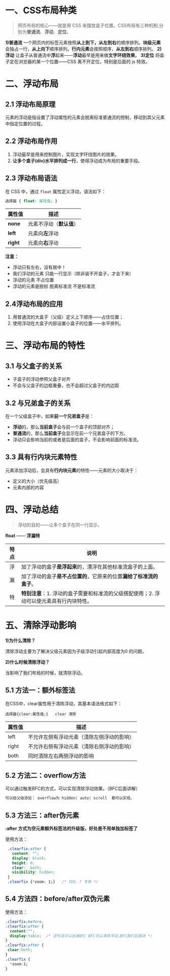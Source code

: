 # 一、CSS布局种类
>网页布局的核心——就是用 CSS 来摆放盒子位置。CSS布局有三种机制,分别为**普通流**、**浮动**、**定位**。

**1)普通流**
一个网页内的标签元素按照**从上到下，从左到右**的顺序排列。**块级元素**会独占一行，**从上向下**顺序排列。**行内元素**会按照顺序，**从左到右**顺序排列。
**2)浮动**
让盒子从普通流中**浮**起来——**浮动**最早是用来做**文字环绕效果**。
**3)定位**
将盒子定在浏览器的某一个位置——CSS 离不开定位，特别是后面的 js 特效。

# 二、浮动布局
## 2.1 浮动布局原理
​     元素的浮动是指设置了浮动属性的元素会脱离标准普通流的控制，移动到其父元素中指定位置的过程。

## 2.2 浮动布局作用
1) 浮动最早是用来控制图片，实现文字环绕图片的效果。
2) **让多个盒子(div)水平排列成一行**，使得浮动成为布局的重要手段。

## 2.3 浮动布局语法
在 CSS 中，通过 `float` 属性定义浮动，语法如下：
```css
选择器 { float: 属性值; }
```

| 属性值       | 描述             |
| --------- | -------------- |
| **none**  | 元素不浮动（**默认值**） |
| **left**  | 元素向**左**浮动     |
| **right** | 元素向**右**浮动     |

**注意：**

* 浮动只有左右，没有居中！
* 我们浮动的元素 只能一行显示（除非装不开盒子，才会下来）
* 浮动的元素 不占位置
* 浮动的元素是脱标 脱离标准流  不是标准流 

## 2.4浮动布局的应用
1. 用普通流的大盒子（父级）定义上下顺序——占住位置；
2. 使用浮动在大盒子内部设置小盒子的位置——水平排列。



# 三、浮动布局的特性
## 3.1 与父盒子的关系
* 子盒子的浮动参照父盒子对齐
* 不会与父盒子的边框重叠，也不会超过父盒子的内边距

## 3.2 与兄弟盒子的关系
在一个父级盒子中，如果**前一个兄弟盒子**是：
* **浮动**的，那么**当前盒子**会与前一个盒子的顶部对齐；
* **普通流**的，那么**当前盒子**会显示在前一个兄弟盒子的下方。 
* 浮动只会影响当前的或者是后面的盒子，不会影响前面的标准流。

## 3.3 具有行内块元素特性
元素添加浮动后，会具有**行内块元素**的特性——元素的大小取决于：
* 定义的大小（优先级高）
* 元素内部的内容

# 四、浮动总结
> 浮动的目的——让多个盒子在同一行显示。

**float** —— **浮漏特**

|  特点  | 说明                                       |
| :--: | ---------------------------------------- |
|  浮   | 加了浮动的盒子**是浮起来**的，漂浮在其他标准流盒子的上面。          |
|  漏   | 加了浮动的盒子**是不占位置的**，它原来的位置**漏给了标准流的盒子**。   |
|  特   | **特别注意**：1. 浮动的盒子需要和标准流的父级搭配使用；2. 浮动可以使元素具有行内块特性。 |



# 五、清除浮动影响
**1)为什么清除？**

清除浮动主要为了解决父级元素因为子级浮动引起内部高度为0 的问题。

**2)什么时候清除浮动？**

 当影响了我们布局的时候，就清除浮动。



## 5.1 方法一：额外标签法
在CSS中，clear属性用于清除浮动，其基本语法格式如下：
```
选择器{clear:属性值;}   clear 清除  
```
| 属性值   | 描述                    |
| ----- | --------------------- |
| left  | 不允许左侧有浮动元素（清除左侧浮动的影响） |
| right | 不允许右侧有浮动元素（清除右侧浮动的影响） |
| both  | 同时清除左右两侧浮动的影响         |

## 5.2 方法二：overflow方法
可以通过触发BFC的方式，可以实现清除浮动效果。（BFC后面讲解）
```css
可以给父级添加： overflow为 hidden| auto| scroll  都可以实现。
```

## 5.3 方法三：after伪元素
**:after 方式为空元素额外标签法的升级版，好处是不用单独加标签了** 

使用方法：

```css
 .clearfix:after {  
   content: ""; 
   display: block; 
   height: 0; 
   clear:  both; 
   visibility: hidden;  
 }   
 .clearfix {*zoom: 1;}   /* IE6、7 专有 */
```

## 5.4 方法四：before/after双伪元素

使用方法：

```css
.clearfix:before,
.clearfix:after { 
  content:"";
  display:table;  /* 这句话可以出发BFC BFC可以清除浮动,BFC我们后面讲 */
}
.clearfix:after {
 clear:both;
}
.clearfix {
  *zoom:1;
}
```